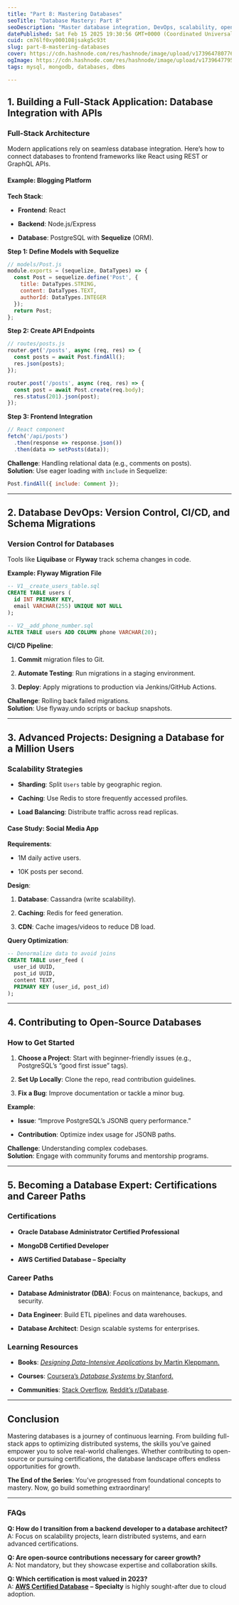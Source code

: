 ```yaml
---
title: "Part 8: Mastering Databases"
seoTitle: "Database Mastery: Part 8"
seoDescription: "Master database integration, DevOps, scalability, open-source contributions, and certifications to advance your database management career"
datePublished: Sat Feb 15 2025 19:30:56 GMT+0000 (Coordinated Universal Time)
cuid: cm76lf0xy000108jsakg5c93t
slug: part-8-mastering-databases
cover: https://cdn.hashnode.com/res/hashnode/image/upload/v1739647807765/bbd31e18-f8c1-4569-bfea-27674ea92aa9.jpeg
ogImage: https://cdn.hashnode.com/res/hashnode/image/upload/v1739647795546/a2c9c661-e1fc-4feb-b206-99c4519e2ac6.jpeg
tags: mysql, mongodb, databases, dbms

---
```


## **1\. Building a Full-Stack Application: Database Integration with APIs**

### **Full-Stack Architecture**

Modern applications rely on seamless database integration. Here’s how to connect databases to frontend frameworks like React using REST or GraphQL APIs.

#### **Example: Blogging Platform**

**Tech Stack**:

* **Frontend**: React
    
* **Backend**: Node.js/Express
    
* **Database**: PostgreSQL with **Sequelize** (ORM).
    

**Step 1: Define Models with Sequelize**

```javascript
// models/Post.js  
module.exports = (sequelize, DataTypes) => {  
  const Post = sequelize.define('Post', {  
    title: DataTypes.STRING,  
    content: DataTypes.TEXT,  
    authorId: DataTypes.INTEGER  
  });  
  return Post;  
};
```

**Step 2: Create API Endpoints**

```javascript
// routes/posts.js  
router.get('/posts', async (req, res) => {  
  const posts = await Post.findAll();  
  res.json(posts);  
});  

router.post('/posts', async (req, res) => {  
  const post = await Post.create(req.body);  
  res.status(201).json(post);  
});
```

**Step 3: Frontend Integration**

```javascript
// React component  
fetch('/api/posts')  
  .then(response => response.json())  
  .then(data => setPosts(data));
```

**Challenge**: Handling relational data (e.g., comments on posts).  
**Solution**: Use eager loading with `include` in Sequelize:

```javascript
Post.findAll({ include: Comment });
```

---

## **2\. Database DevOps: Version Control, CI/CD, and Schema Migrations**

### **Version Control for Databases**

Tools like **Liquibase** or **Flyway** track schema changes in code.

**Example: Flyway Migration File**

```sql
-- V1__create_users_table.sql  
CREATE TABLE users (  
  id INT PRIMARY KEY,  
  email VARCHAR(255) UNIQUE NOT NULL  
);  

-- V2__add_phone_number.sql  
ALTER TABLE users ADD COLUMN phone VARCHAR(20);
```

**CI/CD Pipeline**:

1. **Commit** migration files to Git.
    
2. **Automate Testing**: Run migrations in a staging environment.
    
3. **Deploy**: Apply migrations to production via Jenkins/GitHub Actions.
    

**Challenge**: Rolling back failed migrations.  
**Solution**: Use flyway.undo scripts or backup snapshots.

---

## **3\. Advanced Projects: Designing a Database for a Million Users**

### **Scalability Strategies**

* **Sharding**: Split `Users` table by geographic region.
    
* **Caching**: Use Redis to store frequently accessed profiles.
    
* **Load Balancing**: Distribute traffic across read replicas.
    

#### **Case Study: Social Media App**

**Requirements**:

* 1M daily active users.
    
* 10K posts per second.
    

**Design**:

1. **Database**: Cassandra (write scalability).
    
2. **Caching**: Redis for feed generation.
    
3. **CDN**: Cache images/videos to reduce DB load.
    

**Query Optimization**:

```sql
-- Denormalize data to avoid joins  
CREATE TABLE user_feed (  
  user_id UUID,  
  post_id UUID,  
  content TEXT,  
  PRIMARY KEY (user_id, post_id)  
);
```

---

## **4\. Contributing to Open-Source Databases**

### **How to Get Started**

1. **Choose a Project**: Start with beginner-friendly issues (e.g., PostgreSQL’s “good first issue” tags).
    
2. **Set Up Locally**: Clone the repo, read contribution guidelines.
    
3. **Fix a Bug**: Improve documentation or tackle a minor bug.
    

**Example**:

* **Issue**: “Improve PostgreSQL’s JSONB query performance.”
    
* **Contribution**: Optimize index usage for JSONB paths.
    

**Challenge**: Understanding complex codebases.  
**Solution**: Engage with community forums and mentorship programs.

---

## **5\. Becoming a Database Expert: Certifications and Career Paths**

### **Certifications**

* **Oracle Database Administrator Certified Professional**
    
* **MongoDB Certified Developer**
    
* **AWS Certified Database – Specialty**
    

### **Career Paths**

* **Database Administrator (DBA)**: Focus on maintenance, backups, and security.
    
* **Data Engineer**: Build ETL pipelines and data warehouses.
    
* **Database Architect**: Design scalable systems for enterprises.
    

### **Learning Resources**

* **Books**: [*Designing Data-Intensive Applications* by Martin Kleppmann.](https://archive.org/details/designing-data-intensive-applications-th)
    
* **Courses**: [Coursera’s *Database Systems* by Stanford.](https://www.coursera.org/specializations/database-systems)
    
* **Communities**: [Stack Overflow](https://stackoverflow.com/questions), [Reddit’s r/Database](https://www.reddit.com/r/Database/).
    

---

## **Conclusion**

Mastering databases is a journey of continuous learning. From building full-stack apps to optimizing distributed systems, the skills you’ve gained empower you to solve real-world challenges. Whether contributing to open-source or pursuing certifications, the database landscape offers endless opportunities for growth.

**The End of the Series**: You’ve progressed from foundational concepts to mastery. Now, go build something extraordinary!

---

### **FAQs**

**Q: How do I transition from a backend developer to a database architect?**  
A: Focus on scalability projects, learn distributed systems, and earn advanced certifications.

**Q: Are open-source contributions necessary for career growth?**  
A: Not mandatory, but they showcase expertise and collaboration skills.

**Q: Which certification is most valued in 2023?**  
A: [**AWS Certified Database**](https://aws.amazon.com/blogs/training-and-certification/category/database/) **– Specialty** is highly sought-after due to cloud adoption.